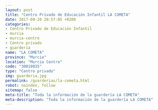 ```yaml
---
layout: post
title: "Centro Privado de Educación Infantil LA COMETA"
date: 2017-09-20 20:57:05 +0200
categories:
- Centro Privado de Educación Infantil
- murcia
- murcia-centro
- Centro privado
- guarderia
name: "LA COMETA"
province: "Murcia"
location: "Murcia Centro"
code: "30018035"
type: "Centro privado"
img: guarderia.jpg
permalink: /guarderias/la-cometa.html
robot: noindex, follow
sitemap: false
meta-title: "Toda la información de la guardería LA COMETA"
meta-description: "Toda la información de la guardería LA COMETA"
---
```

